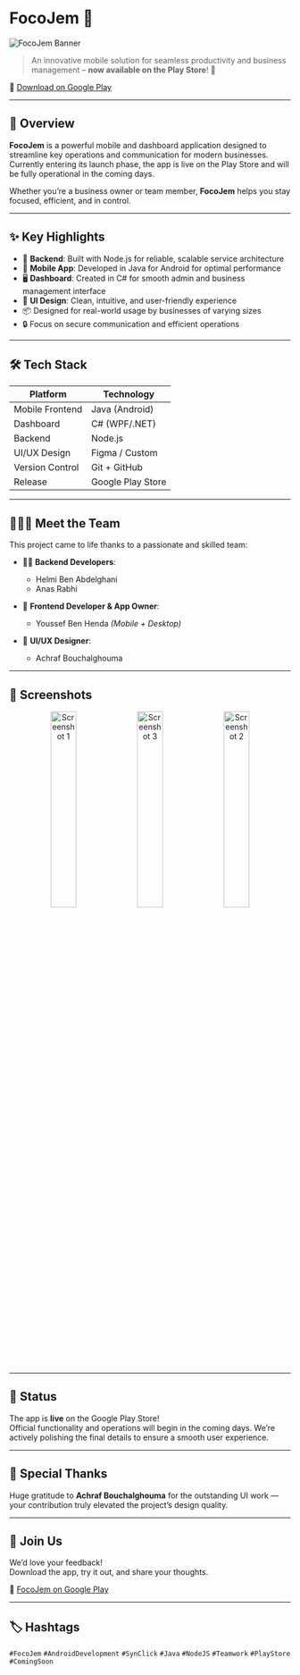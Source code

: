 # FocoJem 🚀

![FocoJem Banner](https://youssefbenhenda.vercel.app/static/media/1.0912fafaa048d31e4b2a.jpeg)

> An innovative mobile solution for seamless productivity and business management – **now available on the Play Store**! 🎉

🔗 [Download on Google Play](https://lnkd.in/eXX6u7XQ)

---

## 📱 Overview

**FocoJem** is a powerful mobile and dashboard application designed to streamline key operations and communication for modern businesses. Currently entering its launch phase, the app is live on the Play Store and will be fully operational in the coming days.

Whether you’re a business owner or team member, **FocoJem** helps you stay focused, efficient, and in control.

---

## ✨ Key Highlights

- 🔧 **Backend**: Built with Node.js for reliable, scalable service architecture
- 📱 **Mobile App**: Developed in Java for Android for optimal performance
- 🖥️ **Dashboard**: Created in C# for smooth admin and business management interface
- 🎨 **UI Design**: Clean, intuitive, and user-friendly experience
- 📦 Designed for real-world usage by businesses of varying sizes
- 🔒 Focus on secure communication and efficient operations

---

## 🛠 Tech Stack

| Platform        | Technology        |
|----------------|-------------------|
| Mobile Frontend| Java (Android)    |
| Dashboard      | C# (WPF/.NET)     |
| Backend        | Node.js           |
| UI/UX Design   | Figma / Custom    |
| Version Control| Git + GitHub      |
| Release        | Google Play Store |

---

## 🧑‍🤝‍🧑 Meet the Team

This project came to life thanks to a passionate and skilled team:

- 👨‍💻 **Backend Developers**:  
  - Helmi Ben Abdelghani  
  - Anas Rabhi

- 📱 **Frontend Developer & App Owner**:  
  - Youssef Ben Henda *(Mobile + Desktop)*

- 🎨 **UI/UX Designer**:  
  - Achraf Bouchalghouma

---

## 📸 Screenshots

<p align="center">
  <img src="https://media.licdn.com/dms/image/v2/D4E22AQHMw9TSn5BMVw/feedshare-shrink_1280/B4EZSdjFphHgAo-/0/1737810011054?e=1752710400&v=beta&t=DZRhDMM0ivC0UJ8PQusWkxz9qJKC8nnB9DRwWYCxz7s" alt="Screenshot 1" width="30%" />
    <img src="https://media.licdn.com/dms/image/v2/D4E22AQH6BVMewthGCQ/feedshare-shrink_1280/B4EZSdjFnmGYAo-/0/1737810011104?e=1752710400&v=beta&t=PjKciR_6AJJDLDTOcMeUIDR7bvX3GObDldnHSMlvJsk" alt="Screenshot 3" width="30%" />
  <img src="https://media.licdn.com/dms/image/v2/D4E22AQH4QdnR2KCnKA/feedshare-shrink_1280/B4EZSdjFnwGYAk-/0/1737810010872?e=1752710400&v=beta&t=b-pX07VdCMI10shw3JLNoZ8QSSb7bkMM9-xlq1fDAbk" alt="Screenshot 2" width="30%" />
</p>

---

## 📅 Status

The app is **live** on the Google Play Store!  
Official functionality and operations will begin in the coming days. We’re actively polishing the final details to ensure a smooth user experience.

---

## 🙌 Special Thanks

Huge gratitude to **Achraf Bouchalghouma** for the outstanding UI work — your contribution truly elevated the project’s design quality.

---

## 📣 Join Us

We’d love your feedback!  
Download the app, try it out, and share your thoughts.

🔗 [FocoJem on Google Play](https://lnkd.in/eXX6u7XQ)

---

## 🏷️ Hashtags

`#FocoJem` `#AndroidDevelopment` `#SynClick` `#Java` `#NodeJS` `#Teamwork` `#PlayStore` `#ComingSoon`

